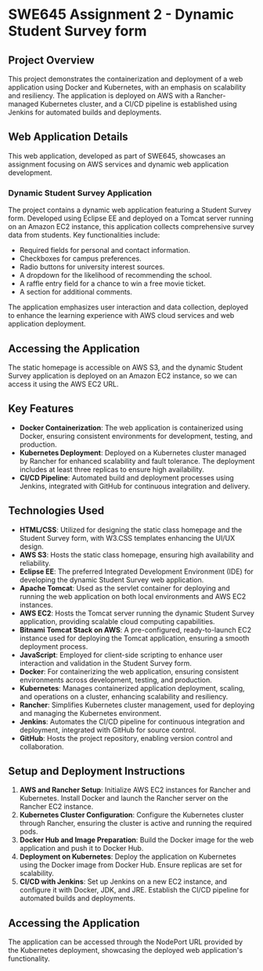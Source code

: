 # SWE645 Assignment 2 - Dynamic Student Survey form

## Project Overview

This project demonstrates the containerization and deployment of a web application using Docker and Kubernetes, with an emphasis on scalability and resiliency. 
The application is deployed on AWS with a Rancher-managed Kubernetes cluster, 
and a CI/CD pipeline is established using Jenkins for automated builds and deployments.

## Web Application Details

This web application, developed as part of SWE645, showcases an assignment focusing on AWS services and dynamic web application development. 

### Dynamic Student Survey Application
The project contains a dynamic web application featuring a Student Survey form. Developed using Eclipse EE and deployed on a Tomcat server running on an Amazon EC2 instance, 
this application collects comprehensive survey data from students. Key functionalities include:
- Required fields for personal and contact information.
- Checkboxes for campus preferences.
- Radio buttons for university interest sources.
- A dropdown for the likelihood of recommending the school.
- A raffle entry field for a chance to win a free movie ticket.
- A section for additional comments.

The application emphasizes user interaction and data collection, deployed to enhance the learning experience with AWS cloud services and web application deployment.

## Accessing the Application
The static homepage is accessible on AWS S3, and the dynamic Student Survey application is deployed on an Amazon EC2 instance, so we can access it using the AWS EC2 URL. 

## Key Features

- **Docker Containerization**: The web application is containerized using Docker, ensuring consistent environments for development, testing, and production.
- **Kubernetes Deployment**: Deployed on a Kubernetes cluster managed by Rancher for enhanced scalability and fault tolerance. The deployment includes at least three replicas to ensure high availability.
- **CI/CD Pipeline**: Automated build and deployment processes using Jenkins, integrated with GitHub for continuous integration and delivery.

## Technologies Used

- **HTML/CSS**: Utilized for designing the static class homepage and the Student Survey form, with W3.CSS templates enhancing the UI/UX design.
- **AWS S3**: Hosts the static class homepage, ensuring high availability and reliability.
- **Eclipse EE**: The preferred Integrated Development Environment (IDE) for developing the dynamic Student Survey web application.
- **Apache Tomcat**: Used as the servlet container for deploying and running the web application on both local environments and AWS EC2 instances.
- **AWS EC2**: Hosts the Tomcat server running the dynamic Student Survey application, providing scalable cloud computing capabilities.
- **Bitnami Tomcat Stack on AWS**: A pre-configured, ready-to-launch EC2 instance used for deploying the Tomcat application, ensuring a smooth deployment process.
- **JavaScript**: Employed for client-side scripting to enhance user interaction and validation in the Student Survey form.
- **Docker**: For containerizing the web application, ensuring consistent environments across development, testing, and production.
- **Kubernetes**: Manages containerized application deployment, scaling, and operations on a cluster, enhancing scalability and resiliency.
- **Rancher**: Simplifies Kubernetes cluster management, used for deploying and managing the Kubernetes environment.
- **Jenkins**: Automates the CI/CD pipeline for continuous integration and deployment, integrated with GitHub for source control.
- **GitHub**: Hosts the project repository, enabling version control and collaboration.


## Setup and Deployment Instructions

1. **AWS and Rancher Setup**: Initialize AWS EC2 instances for Rancher and Kubernetes. Install Docker and launch the Rancher server on the Rancher EC2 instance.
2. **Kubernetes Cluster Configuration**: Configure the Kubernetes cluster through Rancher, ensuring the cluster is active and running the required pods.
3. **Docker Hub and Image Preparation**: Build the Docker image for the web application and push it to Docker Hub.
4. **Deployment on Kubernetes**: Deploy the application on Kubernetes using the Docker image from Docker Hub. Ensure replicas are set for scalability.
5. **CI/CD with Jenkins**: Set up Jenkins on a new EC2 instance, and configure it with Docker, JDK, and JRE. Establish the CI/CD pipeline for automated builds and deployments.

## Accessing the Application

The application can be accessed through the NodePort URL provided by the Kubernetes deployment, showcasing the deployed web application's functionality.
